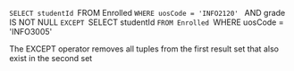   `SELECT studentId
    `FROM Enrolled
   `WHERE uosCode = 'INFO2120'
    `     AND grade IS NOT NULL
`EXCEPT
  `SELECT studentId
    `FROM Enrolled
   `WHERE uosCode = 'INFO3005'

The EXCEPT operator removes all tuples from the first result set that also exist in the second set 